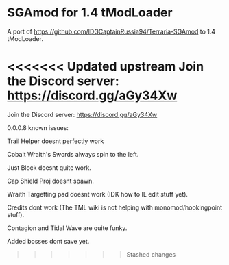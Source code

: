# SGAmod for 1.4 tModLoader
A port of https://github.com/IDGCaptainRussia94/Terraria-SGAmod to 1.4 tModLoader.

<<<<<<< Updated upstream
Join the Discord server: https://discord.gg/aGy34Xw
=======
Join the Discord server: https://discord.gg/aGy34Xw

0.0.0.8 known issues:

Trail Helper doesnt perfectly work

Cobalt Wraith's Swords always spin to the left.

Just Block doesnt quite work.

Cap Shield Proj doesnt spawn.

Wraith Targetting pad doesnt work (IDK how to IL edit stuff yet).

Credits dont work (The TML wiki is not helping with monomod/hookingpoint stuff).

Contagion and Tidal Wave are quite funky.

Added bosses dont save yet.
>>>>>>> Stashed changes
